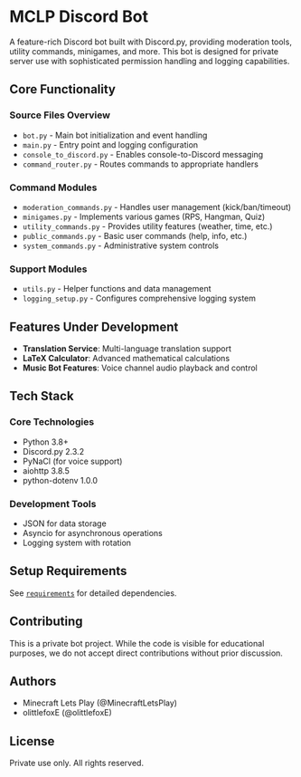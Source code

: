 # MCLP Discord Bot

A feature-rich Discord bot built with Discord.py, providing moderation tools, utility commands, minigames, and more. This bot is designed for private server use with sophisticated permission handling and logging capabilities.

## Core Functionality

### Source Files Overview

- `bot.py` - Main bot initialization and event handling
- `main.py` - Entry point and logging configuration
- `console_to_discord.py` - Enables console-to-Discord messaging
- `command_router.py` - Routes commands to appropriate handlers

### Command Modules

- `moderation_commands.py` - Handles user management (kick/ban/timeout)
- `minigames.py` - Implements various games (RPS, Hangman, Quiz)
- `utility_commands.py` - Provides utility features (weather, time, etc.)
- `public_commands.py` - Basic user commands (help, info, etc.)
- `system_commands.py` - Administrative system controls

### Support Modules

- `utils.py` - Helper functions and data management
- `logging_setup.py` - Configures comprehensive logging system

## Features Under Development

- **Translation Service**: Multi-language translation support
- **LaTeX Calculator**: Advanced mathematical calculations
- **Music Bot Features**: Voice channel audio playback and control

## Tech Stack

### Core Technologies

- Python 3.8+
- Discord.py 2.3.2
- PyNaCl (for voice support)
- aiohttp 3.8.5
- python-dotenv 1.0.0

### Development Tools

- JSON for data storage
- Asyncio for asynchronous operations
- Logging system with rotation

## Setup Requirements

See [`requirements`](./requirements.txt) for detailed dependencies.

## Contributing

This is a private bot project. While the code is visible for educational purposes, we do not accept direct contributions without prior discussion.

## Authors

- Minecraft Lets Play (@MinecraftLetsPlay)
- olittlefoxE (@olittlefoxE)

## License

Private use only. All rights reserved.
